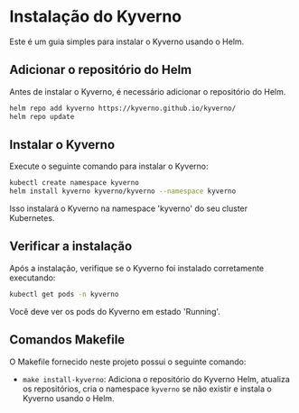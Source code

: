 # Instalação do Kyverno

Este é um guia simples para instalar o Kyverno usando o Helm.

## Adicionar o repositório do Helm

Antes de instalar o Kyverno, é necessário adicionar o repositório do Helm.

```sh
helm repo add kyverno https://kyverno.github.io/kyverno/
helm repo update
```

## Instalar o Kyverno

Execute o seguinte comando para instalar o Kyverno:

```sh
kubectl create namespace kyverno
helm install kyverno kyverno/kyverno --namespace kyverno
```

Isso instalará o Kyverno na namespace 'kyverno' do seu cluster Kubernetes.

## Verificar a instalação

Após a instalação, verifique se o Kyverno foi instalado corretamente executando:

```sh
kubectl get pods -n kyverno
```

Você deve ver os pods do Kyverno em estado 'Running'.

## Comandos Makefile

O Makefile fornecido neste projeto possui o seguinte comando:

- `make install-kyverno`: Adiciona o repositório do Kyverno Helm, atualiza os repositórios, cria o namespace `kyverno` se não existir e instala o Kyverno usando o Helm.
